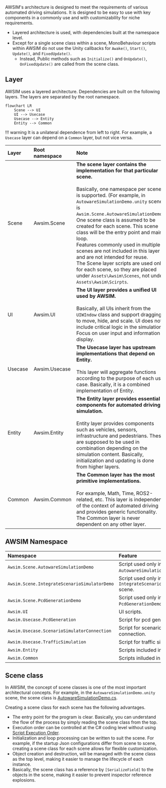 AWSIM's architecture is designed to meet the requirements of various automated driving simulations.
It is designed to be easy to use with key components in a commonly use and with customizability for niche requirements.

- Layered architecture is used, with dependencies built at the namespace level.
- Except for a single scene class within a scene, MonoBehaviour scripts within AWSIM do not use the Unity callbacks for `Awake()`, `Start()`, `Update()`, and `FixedUpdate()`.
    - Instead, Public methods such as `Initialize()` and `OnUpdate()`, `OnFixedUpdate()` are called from the scene class.

## Layer


AWSIM uses a layered architecture. Dependencies are built on the following layers. The layers are separated by the root namespace.

``` mermaid 
flowchart LR
    Scene --> UI
    UI --> Usecase
    Usecase --> Entity
    Entity --> Common
```

!!! warning
    It is a unilateral dependence from left to right. For example, a `Usecase` layer can depend on a `Common` layer, but not vice versa.

|Layer|Root namespace|Note|Mainly features|
|:--|:--|:--|:--|
|Scene|Awsim.Scene|**The scene layer contains the implementation for that particular scene.**<br><br> Basically, one namespace per scene is supported. (For example, in `AutowareSimulationDemo.unity` scene is `Awsim.Scene.AutowareSimulationDemo`).<br> One scene class is assumed to be created for each scene. This scene class will be the entry point and main loop.<br> Features commonly used in multiple scenes are not included in this layer and are not intended for reuse.<br>The Scene layer scripts are used only for each scene, so they are placed under `Assets\Awsim\Scenes`, not under `Assets\Awsim\Scirpts`.|･ Scene|
|UI|Awsim.UI|**The UI layer provides a unified UI used by AWSIM.**<br><br> Basically, all UIs inherit from the `UIWIndow` class and support dragging to move, hide, and scale. UI does not include critical logic in the simulation. Focus on user input and information display.|･ UI|
|Usecase|Awsim.Usecase|**The Usecase layer has upstream implementations that depend on Entity.**<br><br>This layer will aggregate functions according to the purpose of each use case. Basically, it is a combined implementation of Entity.|･ Create pcd<br> ･ Traffic<br> ･ Scenario|
|Entity|Awsim.Entity|**The Entity layer provides essential components for automated driving simulation.**<br><br> Entity layer provides components such as vehicles, sensors, infrastructure and pedestrians. These are supposed to be used in combination depending on the simulation content. Basically, initialization and updating is done from higher layers.|･ Vehicle<br> ･ Pedestrian<br> ･ Sensor<br> ･ Infra<br>|
|Common|Awsim.Common|**The Common layer has the most primitive implementations.**<br><br> For example, Math, Time, ROS2-related, etc. This layer is independent of the context of automated driving and provides generic functionality. The Common layer is never dependent on any other layer.|･ ROS2<br> ･ Geo<br> ･ Math<br> ･ Time<br> ･ Lanelet<br> ･ etc.|

## AWSIM Namespace

|Namespace|Feature|
|:--|:--|
|`Awsim.Scene.AutowareSimulationDemo`|Script used only in `AutowareSimulationDemo.unity` scene.|
|`Awsim.Scene.IntegrateScenarioSimulatorDemo`|Script used only in `IntegrateScenarioSimulatorDemo.unity` scene.|
|`Awsim.Scene.PcdGenerationDemo`|Script used only in `PcdGenerationDemo.unity` scene.|
|`Awsim.UI`|UI scripts.|
|`Awsim.Usecase.PcdGeneration`|Script for pcd generation.|
|`Awsim.Usecase.ScenarioSimulatorConnection`|Script for scenario simulator v2 connection.|
|`Awsim.Usecase.TrafficSimulation`|Script for traffic simulation.|
|`Awsim.Entity`|Scripts included in the `Entity` layer.|
|`Awsim.Common`|Scripts inlluded in the `Common` layer.|


## Scene class

In AWSIM, the concept of scene classes is one of the most important architectural concepts. For example, in the `AutowareSimulationDemo.unity` scene, the scene class is [AutowareSimulationDemo.cs]().

Creating a scene class for each scene has the following advantages.

- The entry point for the program is clear. Basically, you can understand the flow of the process by simply reading the scene class from the top.
- Execution order can be controlled at the C# coding level without using [Script Execution Order]().
- Initialization and loop processing can be written to suit the scene. For example, if the startup Json configurations differ from scene to scene, creating a scene class for each scene allows for flexible customization.
- Object creation and destruction, will be managed with the scene class as the top level, making it easier to manage the lifecycle of each instance.
- Basically, the scene class has a reference by `[SerializeField]` to the objects in the scene, making it easier to prevent inspector reference explosions.